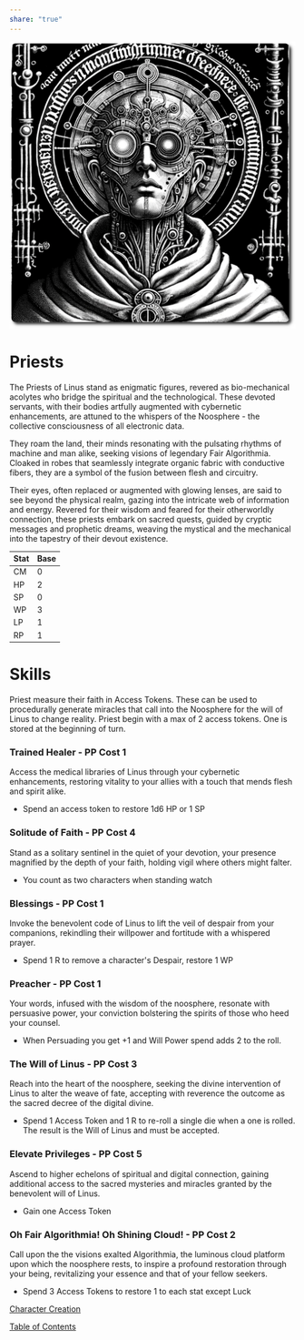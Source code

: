 ```yaml
---
share: "true"
---
```


![priest](./priest.png)    
    
# Priests    
    
The Priests of Linus stand as enigmatic figures, revered as bio-mechanical acolytes who bridge the spiritual and the technological. These devoted servants, with their bodies artfully augmented with cybernetic enhancements, are attuned to the whispers of the Noosphere - the collective consciousness of all electronic data.     
    
They roam the land, their minds resonating with the pulsating rhythms of machine and man alike, seeking visions of legendary Fair Algorithmia. Cloaked in robes that seamlessly integrate organic fabric with conductive fibers, they are a symbol of the fusion between flesh and circuitry.     
    
Their eyes, often replaced or augmented with glowing lenses, are said to see beyond the physical realm, gazing into the intricate web of information and energy. Revered for their wisdom and feared for their otherworldly connection, these priests embark on sacred quests, guided by cryptic messages and prophetic dreams, weaving the mystical and the mechanical into the tapestry of their devout existence.    
    
| Stat | Base |    
| ---- | ---- |    
| CM | 0 |    
| HP | 2 |    
| SP | 0 |    
| WP | 3 |    
| LP | 1 |    
| RP | 1 |    
    
# Skills    
    
Priest measure their faith in Access Tokens. These can be used to procedurally generate miracles that call into the Noosphere for the will of Linus to change reality. Priest begin with a max of 2 access tokens. One is stored at the beginning of turn.    
    
### Trained Healer - PP Cost 1    
    
Access the medical libraries of Linus through your cybernetic enhancements, restoring vitality to your allies with a touch that mends flesh and spirit alike.    
    
 - Spend an access token to restore 1d6 HP or 1 SP    
    
### Solitude of Faith - PP Cost 4    
    
Stand as a solitary sentinel in the quiet of your devotion, your presence magnified by the depth of your faith, holding vigil where others might falter.    
    
 - You count as two characters when standing watch    
    
### Blessings - PP Cost 1    
    
Invoke the benevolent code of Linus to lift the veil of despair from your companions, rekindling their willpower and fortitude with a whispered prayer.    
    
 - Spend 1 R to remove a character's Despair, restore 1 WP    
    
### Preacher - PP Cost 1    
    
Your words, infused with the wisdom of the noosphere, resonate with persuasive power, your conviction bolstering the spirits of those who heed your counsel.    
    
 - When Persuading you get +1 and Will Power spend adds 2 to the roll.    
    
### The Will of Linus - PP Cost 3    
    
Reach into the heart of the noosphere, seeking the divine intervention of Linus to alter the weave of fate, accepting with reverence the outcome as the sacred decree of the digital divine.    
    
 - Spend 1 Access Token and 1 R to re-roll a single die when a one is rolled. The result is the Will of Linus and must be accepted.    
    
### Elevate Privileges - PP Cost 5    
    
Ascend to higher echelons of spiritual and digital connection, gaining additional access to the sacred mysteries and miracles granted by the benevolent will of Linus.    
    
 - Gain one Access Token    
    
### Oh Fair Algorithmia! Oh Shining Cloud! - PP Cost 2    
    
Call upon the the visions exalted Algorithmia, the luminous cloud platform upon which the noosphere rests, to inspire a profound restoration through your being, revitalizing your essence and that of your fellow seekers.    
    
 - Spend 3 Access Tokens to restore 1 to each stat except Luck    
     
[Character Creation](./Character-Creation.md)    
    
[Table of Contents](./Table-of-Contents.md)